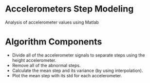 # Accelerometers Step Modeling
Analysis of accelerometer values using Matlab

# Algorithm Components

<ul>
  <li>Divide all of the accelerometer signals to separate steps using the height accelerometer.</li>
    <li>Remove all of the abnormal steps.</li>
  <li>Calculate the mean step and its variance (by using interpolation).</li>
  <li>Plot the mean step with its std for each accelerometer.</li>
</ul> 
